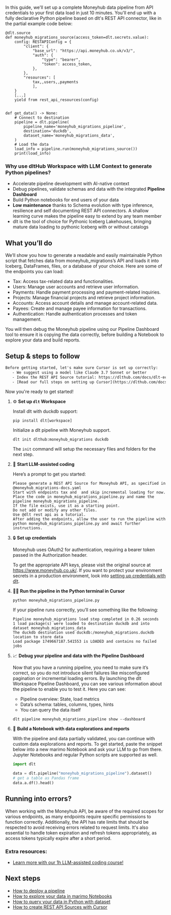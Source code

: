 In this guide, we'll set up a complete Moneyhub data pipeline from API credentials to your first data load in just 10 minutes. You'll end up with a fully declarative Python pipeline based on dlt's REST API connector, like in the partial example code below:

```python-outcome
@dlt.source
def moneyhub_migrations_source(access_token=dlt.secrets.value):
    config: RESTAPIConfig = {
        "client": {
            "base_url": "https://api.moneyhub.co.uk/v3/",
            "auth": {
                "type": "bearer",
                "token": access_token,
            },
        },
        "resources": [
            tax,,users,,payments
            ],
    }
    [...]
    yield from rest_api_resources(config)


def get_data() -> None:
    # Connect to destination
    pipeline = dlt.pipeline(
        pipeline_name='moneyhub_migrations_pipeline',
        destination='duckdb',
        dataset_name='moneyhub_migrations_data', 
    )
    # Load the data
    load_info = pipeline.run(moneyhub_migrations_source())
    print(load_info) 
```

### Why use dltHub Workspace with LLM Context to generate Python pipelines?

- Accelerate pipeline development with AI-native context
- Debug pipelines, validate schemas and data with the integrated **Pipeline Dashboard**
- Build Python notebooks for end users of your data
- **Low maintenance** thanks to Schema evolution with type inference, resilience and self documenting REST API connectors. A shallow learning curve makes the pipeline easy to extend by any team member
- dlt is the tool of choice for Pythonic Iceberg Lakehouses, bringing mature data loading to pythonic Iceberg with or without catalogs

## What you’ll do

We’ll show you how to generate a readable and easily maintainable Python script that fetches data from moneyhub_migrations’s API and loads it into Iceberg, DataFrames, files, or a database of your choice. Here are some of the endpoints you can load:

- Tax: Access tax-related data and functionalities.
- Users: Manage user accounts and retrieve user information.
- Payments: Handle payment processing and payment-related inquiries.
- Projects: Manage financial projects and retrieve project information.
- Accounts: Access account details and manage account-related data.
- Payees: Create and manage payee information for transactions.
- Authentication: Handle authentication processes and token management.

You will then debug the Moneyhub pipeline using our Pipeline Dashboard tool to ensure it is copying the data correctly, before building a Notebook to explore your data and build reports.

## Setup & steps to follow

```default
Before getting started, let's make sure Cursor is set up correctly:
   - We suggest using a model like Claude 3.7 Sonnet or better
   - Index the REST API Source tutorial: https://dlthub.com/docs/dlt-ecosystem/verified-sources/rest_api/ and add it to context as **@dlt rest api**
   - [Read our full steps on setting up Cursor](https://dlthub.com/docs/dlt-ecosystem/llm-tooling/cursor-restapi#23-configuring-cursor-with-documentation)
```

Now you're ready to get started!

1. ⚙️ **Set up `dlt` Workspace**
    
    Install dlt with duckdb support:
    ```shell
    pip install dlt[workspace]
    ```

    Initialize a dlt pipeline with Moneyhub support.
    ```shell
    dlt init dlthub:moneyhub_migrations duckdb
    ```

    The `init` command will setup the necessary files and folders for the next step.
    
2. 🤠 **Start LLM-assisted coding**
    
    Here’s a prompt to get you started:
    
    ```prompt
    Please generate a REST API Source for Moneyhub API, as specified in @moneyhub_migrations-docs.yaml 
    Start with endpoints tax and  and skip incremental loading for now. 
    Place the code in moneyhub_migrations_pipeline.py and name the pipeline moneyhub_migrations_pipeline. 
    If the file exists, use it as a starting point. 
    Do not add or modify any other files. 
    Use @dlt rest api as a tutorial. 
    After adding the endpoints, allow the user to run the pipeline with python moneyhub_migrations_pipeline.py and await further instructions.
    ```

    
3. 🔒 **Set up credentials** 
    
    Moneyhub uses OAuth2 for authentication, requiring a bearer token passed in the Authorization header.
    
    To get the appropriate API keys, please visit the original source at https://www.moneyhub.co.uk/.
    If you want to protect your environment secrets in a production environment, look into [setting up credentials with dlt](https://dlthub.com/docs/walkthroughs/add_credentials).
    
4. 🏃‍♀️ **Run the pipeline in the Python terminal in Cursor**
    
    ```shell
    python moneyhub_migrations_pipeline.py
    ```
    
    If your pipeline runs correctly, you’ll see something like the following:
    
    ```shell
    Pipeline moneyhub_migrations load step completed in 0.26 seconds
    1 load package(s) were loaded to destination duckdb and into dataset moneyhub_migrations_data
    The duckdb destination used duckdb:/moneyhub_migrations.duckdb location to store data
    Load package 1749667187.541553 is LOADED and contains no failed jobs
    ```
    
5. 📈 **Debug your pipeline and data with the Pipeline Dashboard**

    Now that you have a running pipeline, you need to make sure it’s correct, so you do not introduce silent failures like misconfigured pagination or incremental loading errors. By launching the dlt Workspace Pipeline Dashboard, you can see various information about the pipeline to enable you to test it. Here you can see:
    - Pipeline overview: State, load metrics
    - Data’s schema: tables, columns, types, hints
    - You can query the data itself
    
    ```shell
    dlt pipeline moneyhub_migrations_pipeline show --dashboard
    ```
    
6. 🐍 **Build a Notebook with data explorations and reports**

    With the pipeline and data partially validated, you can continue with custom data explorations and reports. To get started, paste the snippet below into a new marimo Notebook and ask your LLM to go from there. Jupyter Notebooks and regular Python scripts are supported as well.

    
    ```python
    import dlt

   data = dlt.pipeline("moneyhub_migrations_pipeline").dataset()
   # get a table as Pandas frame
   data.a.df().head()
    ```

## Running into errors?

When working with the Moneyhub API, be aware of the required scopes for various endpoints, as many endpoints require specific permissions to function correctly. Additionally, the API has rate limits that should be respected to avoid receiving errors related to request limits. It's also essential to handle token expiration and refresh tokens appropriately, as access tokens typically expire after a short period.

### Extra resources:

- [Learn more with our 1h LLM-assisted coding course!](https://www.youtube.com/watch?v=GGid70rnJuM)

## Next steps

- [How to deploy a pipeline](https://dlthub.com/docs/walkthroughs/deploy-a-pipeline)
- [How to explore your data in marimo Notebooks](https://dlthub.com/docs/general-usage/dataset-access/marimo)
- [How to query your data in Python with dataset](https://dlthub.com/docs/general-usage/dataset-access/dataset)
- [How to create REST API Sources with Cursor](https://dlthub.com/docs/dlt-ecosystem/llm-tooling/cursor-restapi)